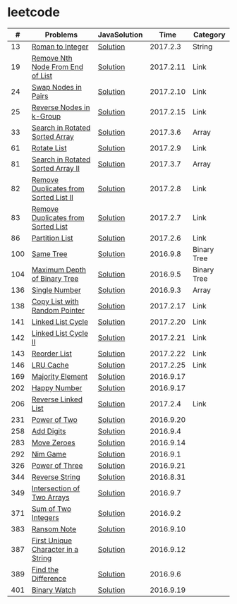 # leetcode



| \# | Problems | JavaSolution |Time |Category |
|----|----------|-----------|------|------|
| 13 | [Roman to Integer](https://leetcode.com/problems/roman-to-integer/) |[Solution](https://github.com/zszdevelop/leetcode/blob/master/leetcode/RomanToInteger.java) |2017.2.3|String|
| 19 | [Remove Nth Node From End of List](https://leetcode.com/problems/remove-nth-node-from-end-of-list/) |[Solution](https://github.com/zszdevelop/leetcode/blob/master/leetcode/RemoveNthNodeFromEndOfList.java) |2017.2.11|Link|
| 24 | [Swap Nodes in Pairs](https://leetcode.com/problems/swap-nodes-in-pairs/) |[Solution](https://github.com/zszdevelop/leetcode/blob/master/leetcode/SwapNodesInPairs.java) |2017.2.10|Link|
| 25 | [Reverse Nodes in k-Group](https://leetcode.com/problems/reverse-nodes-in-k-group/) |[Solution](https://github.com/zszdevelop/leetcode/blob/master/leetcode/ReverseNodesInKGroup.java) |2017.2.15|Link|
| 33 | [Search in Rotated Sorted Array](https://leetcode.com/problems/search-in-rotated-sorted-array/?tab=Description) |[Solution](https://github.com/zszdevelop/leetcode/blob/master/leetcode/SearchInRotatedSortedArray.java) |2017.3.6|Array|
| 61 | [Rotate List](https://leetcode.com/problems/rotate-list//) |[Solution](https://github.com/zszdevelop/leetcode/blob/master/leetcode/RotateList.java) |2017.2.9|Link|
| 81 | [Search in Rotated Sorted Array II](https://leetcode.com/problems/search-in-rotated-sorted-array-ii/?tab=Description) |[Solution](https://github.com/zszdevelop/leetcode/blob/master/leetcode/SearchInRotatedSortedArrayII.java) |2017.3.7|Array|
| 82 | [Remove Duplicates from Sorted List II](https://leetcode.com/problems/remove-duplicates-from-sorted-list-ii/) |[Solution](https://github.com/zszdevelop/leetcode/blob/master/leetcode/RemoveDuplicatesFromSortedListII.java) |2017.2.8|Link|
| 83 | [Remove Duplicates from Sorted List](https://leetcode.com/problems/remove-duplicates-from-sorted-list/) |[Solution](https://github.com/zszdevelop/leetcode/blob/master/leetcode/RemoveDuplicatesFromSortedList.java) |2017.2.7|Link|
| 86 | [Partition List](https://leetcode.com/problems/partition-list/) |[Solution](https://github.com/zszdevelop/leetcode/blob/master/leetcode/PartitionList.java) |2017.2.6|Link|
| 100 | [Same Tree ](https://leetcode.com/problems/same-tree/) |[Solution](<https://github.com/zszdevelop/leetcode/blob/master/leetcode/SameTree100.java>) |2016.9.8|Binary Tree|
| 104 | [Maximum Depth of Binary Tree  ](https://leetcode.com/problems/maximum-depth-of-binary-tree/) |[Solution](https://github.com/zszdevelop/leetcode/blob/master/leetcode/MaximumDepthOfBinaryTree.java) |2016.9.5|Binary Tree|
| 136 | [Single Number](https://leetcode.com/problems/single-number) |[Solution](https://github.com/zszdevelop/leetcode/blob/master/leetcode/SingleNumberSolution136.java) |2016.9.3|Array|
| 138 | [Copy List with Random Pointer](https://leetcode.com/problems/copy-list-with-random-pointer/) |[Solution](https://github.com/zszdevelop/leetcode/blob/master/leetcode/CopyListWithRandomPointer.java) |2017.2.17|Link|
| 141 | [Linked List Cycle](https://leetcode.com/problems/linked-list-cycle/?tab=Description) |[Solution](https://github.com/zszdevelop/leetcode/blob/master/leetcode/LinkedListCycle.java) |2017.2.20|Link|
| 142 | [Linked List Cycle II](https://leetcode.com/problems/linked-list-cycle-ii/?tab=Description) |[Solution](https://github.com/zszdevelop/leetcode/blob/master/leetcode/LinkedListCycleII.java) |2017.2.21|Link|
| 143 | [Reorder List](https://leetcode.com/problems/reorder-list/?tab=Description) |[Solution](https://github.com/zszdevelop/leetcode/blob/master/leetcode/ReorderList.java) |2017.2.22|Link|
| 146 | [LRU Cache](https://leetcode.com/problems/lru-cache/?tab=Description) |[Solution](https://github.com/zszdevelop/leetcode/blob/master/leetcode/LRUCache.java) |2017.2.25|Link|
| 169| [Majority Element](https://leetcode.com/problems/majority-element/) |[Solution](https://github.com/zszdevelop/leetcode/blob/master/leetcode/MajorityElement.java) |2016.9.17||
| 202| [Happy Number](https://leetcode.com/problems/happy-number/) |[Solution](https://github.com/zszdevelop/leetcode/blob/master/leetcode/HappyNumber.java) |2016.9.17||
| 206 | [Reverse Linked List](https://leetcode.com/problems/reverse-linked-list/) |[Solution](https://github.com/zszdevelop/leetcode/blob/master/leetcode/ReverseLinkedList.java) |2017.2.4|Link|
| 231| [Power of Two](https://leetcode.com/problems/power-of-two/) |[Solution](https://github.com/zszdevelop/leetcode/blob/master/leetcode/PowerOfTwo.java) |2016.9.20||
| 258 | [Add Digits](https://leetcode.com/problems/add-digits/) |[Solution](https://github.com/zszdevelop/leetcode/blob/master/leetcode/AddDigitsSolution258.java) |2016.9.4||
| 283 | [Move Zeroes](https://leetcode.com/problems/move-zeroes/) |[Solution](https://github.com/zszdevelop/leetcode/blob/master/leetcode/MoveZeroes.java) |2016.9.14||
| 292 | [Nim Game](https://leetcode.com/problems/nim-game/) |[Solution](https://github.com/zszdevelop/leetcode/blob/master/leetcode/NimGameSolution.java) |2016.9.1||
| 326 | [Power of Three](https://leetcode.com/problems/power-of-three/) |[Solution](https://github.com/zszdevelop/leetcode/blob/master/leetcode/PowerOfThree.java) |2016.9.21||
| 344 | [Reverse String](https://leetcode.com/problems/intersection-of-two-arrays/) |[Solution](https://github.com/zszdevelop/leetcode/blob/master/leetcode/ReverseStringSolution.java) |2016.8.31||
| 349 | [Intersection of Two Arrays](https://leetcode.com/problems/intersection-of-two-arrays/) |[Solution](https://github.com/zszdevelop/leetcode/blob/master/leetcode/IntersectionOfTwoArrays349.java) |2016.9.7||
| 371 | [Sum of Two Integers](https://leetcode.com/problems/sum-of-two-integers/) |[Solution](https://github.com/zszdevelop/leetcode/blob/master/leetcode/SumOfTwoIntegersSolution371.java) |2016.9.2||
| 383 | [Ransom Note](https://leetcode.com/problems/ransom-note/) |[Solution](https://github.com/zszdevelop/leetcode/blob/master/leetcode/RansomNote383.java) |2016.9.10||
| 387 | [First Unique Character in a String](https://leetcode.com/problems/first-unique-character-in-a-string/) |[Solution](https://github.com/zszdevelop/leetcode/blob/master/leetcode/FirstUniqueCharacterInAString.java) |2016.9.12||
| 389 | [Find the Difference](https://leetcode.com/problems/find-the-difference/) |[Solution](https://github.com/zszdevelop/leetcode/blob/master/leetcode/FindTheDifference389.java) |2016.9.6||
| 401 | [Binary Watch](https://leetcode.com/problems/binary-watch/) |[Solution](https://github.com/zszdevelop/leetcode/blob/master/leetcode/BinaryWatch.java) |2016.9.19||


